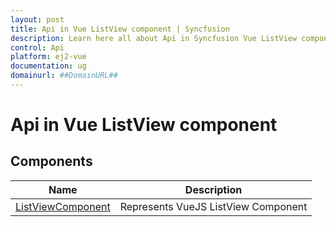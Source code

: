 ```yaml
---
layout: post
title: Api in Vue ListView component | Syncfusion
description: Learn here all about Api in Syncfusion Vue ListView component of Syncfusion Essential JS 2 and more.
control: Api 
platform: ej2-vue
documentation: ug
domainurl: ##DomainURL##
---
```


# Api in Vue ListView component

## Components

| Name | Description |
|------|-------------|
| [ListViewComponent](https://ej2.syncfusion.com/vue/documentation/api-listViewComponent.html)| Represents VueJS ListView Component|
